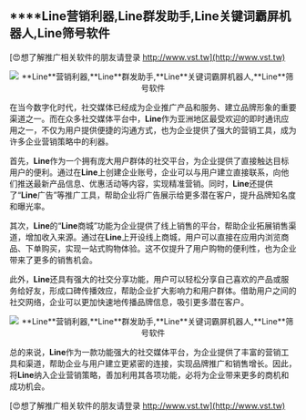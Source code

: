 ## ****Line**营销利器,**Line**群发助手,**Line**关键词霸屏机器人,**Line**筛号软件**

[😍想了解推广相关软件的朋友请登录 http://www.vst.tw](http://www.vst.tw)

 <center><img src="https://vst.tw/MP4/tuiguang/png/5.png" alt="**Line**营销利器,**Line**群发助手,**Line**关键词霸屏机器人,**Line**筛号软件"></center>

在当今数字化时代，社交媒体已经成为企业推广产品和服务、建立品牌形象的重要渠道之一。而在众多社交媒体平台中，**Line**作为亚洲地区最受欢迎的即时通讯应用之一，不仅为用户提供便捷的沟通方式，也为企业提供了强大的营销工具，成为许多企业营销策略中的利器。

首先，**Line**作为一个拥有庞大用户群体的社交平台，为企业提供了直接触达目标用户的便利。通过在**Line**上创建企业账号，企业可以与用户建立直接联系，向他们推送最新产品信息、优惠活动等内容，实现精准营销。同时，**Line**还提供了“**Line**广告”等推广工具，帮助企业将广告展示给更多潜在客户，提升品牌知名度和曝光率。

其次，**Line**的“**Line**商城”功能为企业提供了线上销售的平台，帮助企业拓展销售渠道，增加收入来源。通过在**Line**上开设线上商城，用户可以直接在应用内浏览商品、下单购买，实现一站式购物体验。这不仅提升了用户购物的便利性，也为企业带来了更多的销售机会。

此外，**Line**还具有强大的社交分享功能，用户可以轻松分享自己喜欢的产品或服务给好友，形成口碑传播效应，帮助企业扩大影响力和用户群体。借助用户之间的社交网络，企业可以更加快速地传播品牌信息，吸引更多潜在客户。

 <center><img src="https://vst.tw/MP4/tuiguang/png/1.png" alt="**Line**营销利器,**Line**群发助手,**Line**关键词霸屏机器人,**Line**筛号软件"></center>

总的来说，**Line**作为一款功能强大的社交媒体平台，为企业提供了丰富的营销工具和渠道，帮助企业与用户建立更紧密的连接，实现品牌推广和销售增长。因此，将**Line**纳入企业营销策略，善加利用其各项功能，必将为企业带来更多的商机和成功机会。

[😍想了解推广相关软件的朋友请登录 http://www.vst.tw](http://www.vst.tw)



